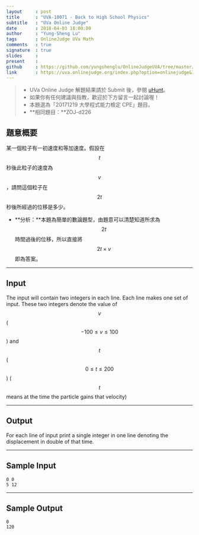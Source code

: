 ```yaml
---
layout     : post
title      : "UVA-10071 - Back to High School Physics"
subtitle   : "UVa Online Judge"
date       : 2018-04-03 18:00:00
author     : "Yung-Sheng Lu"
tags       : OnlineJudge UVa Math
comments   : true
signature  : true
slides     : 
present    :
github     : https://github.com/yungshenglu/OnlineJudgeUVA/tree/master/UVA-10071
link       : https://uva.onlinejudge.org/index.php?option=onlinejudge&Itemid=8&page=show_problem&category=&problem=1012&mosmsg=Submission+received+with+ID+21086060
---
```


> * UVa Online Judge 解題結果請於 Submit 後，參閱 [uHunt](https://uhunt.onlinejudge.org/)。
> * 如果你有任何建議與指教，歡迎於下方留言一起討論喔！
> * 本題選為「20171219 大學程式能力檢定 CPE」題目。
> * **相同題目：**ZOJ-d226

## 題意概要

某一個粒子有一初速度和等加速度。假設在 $$t$$ 秒後此粒子的速度為 $$v$$ ，請問這個粒子在 $$2t$$ 秒後所經過的位移是多少。

* **分析：**本題為簡單的數論題型，由題意可以清楚知道所求為 $$2t$$ 時間過後的位移，所以直接將 $$2t \times v$$ 即為答案。

---
## Input

The input will contain two integers in each line. Each line makes one set of input. These two integers denote the value of $$v$$ ($$−100\le v \le 100$$) and $$t$$ ($$0 \le t \le 200$$) ($$t$$ means at the time the particle gains that velocity)

---
## Output

For each line of input print a single integer in one line denoting the displacement in double of that time.

---
## Sample Input

```
0 0
5 12
```

---
## Sample Output

```
0
120
```